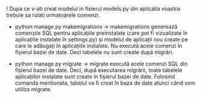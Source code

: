 ! Dupa ce v-ati creat modelul in fisierul models.py din aplicatia voastra trebuie sa rulati urmatoarele comenzi.

- python manage.py makemigrations -> makemigrations generează comenzile SQL pentru aplicațiile preinstalate (care pot fi
  vizualizate în aplicațiile instalate în settings.py) și modelul de aplicații nou create pe care le adăugați în
  aplicațiile instalate. Nu execută acele comenzi în fișierul bazei de date. Deci tabelele nu sunt create după migrări.

- python manage.py migrate -> migrate execută acele comenzi SQL din fișierul bazei de date. Deci, după executarea
  migrării, toate tabelele aplicațiilor instalate sunt create în fișierul bazei de date. Folosind comanda mentionata,
  tabelul va fi creat în baza de date atunci când vom utiliza migrate.